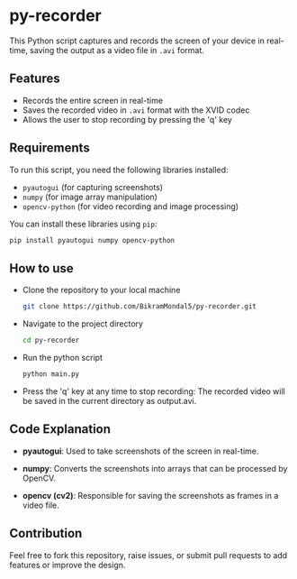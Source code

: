 # py-recorder

This Python script captures and records the screen of your device in real-time, saving the output as a video file in `.avi` format.

## Features

- Records the entire screen in real-time
- Saves the recorded video in `.avi` format with the XVID codec
- Allows the user to stop recording by pressing the 'q' key

## Requirements

To run this script, you need the following libraries installed:

- `pyautogui` (for capturing screenshots)
- `numpy` (for image array manipulation)
- `opencv-python` (for video recording and image processing)

You can install these libraries using `pip`:

```bash
pip install pyautogui numpy opencv-python
```

## How to use 

- Clone the repository to your local machine
  ```bash
  git clone https://github.com/BikramMondal5/py-recorder.git
  ```
- Navigate to the project directory
  ```bash
  cd py-recorder
  ```
- Run the python script
  ```bash
  python main.py
  ```
- Press the 'q' key at any time to stop recording:
  The recorded video will be saved in the current directory as output.avi.
  
## Code Explanation 

- **pyautogui**: Used to take screenshots of the screen in real-time.
  
- **numpy**: Converts the screenshots into arrays that can be processed by OpenCV.

- **opencv (cv2)**: Responsible for saving the screenshots as frames in a video file.

## Contribution
   
   Feel free to fork this repository, raise issues, or submit pull requests to add features or improve the design.
   


